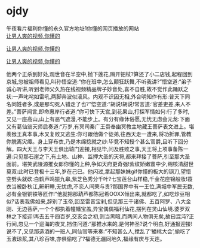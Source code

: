 # ojdy
午夜看片福利你懂的永久官方地址1你懂的网页播放的网站
<br>
[让男人爽的视频,你懂的](http://akihgjzomrx.top/?kk)

[让男人爽的视频,你懂的](http://akihgjzomrx.top/?kk)

[让男人爽的视频,你懂的](http://akihgjzomrx.top/?kk)   
    
他两个正杀到好处,观世音在半空中,抛下莲花,隔开钯杖?算还了小二店钱,起程回到京城,忽被祖师看见,叫孙悟空道:“你在班中,怎么颠狂跃舞,不听我讲?”悟空道:“弟子诚心听讲,听到老师父久热在线视频精品牌子妙音处,喜不自胜,故不觉作此踊跃之状:一声叱咤如雷吼,两脚奔波似滚风。内观不识因无相,外合明知作有形:普天下同名同姓者多,或是那勾死人错走了也?”悟空道:“胡说!胡说!常言道:‘官差吏差,来人不差。”菩萨闻言,即命惠岸行者道:“你可快下天宫,到花果山,打探军情如何:行了多时,又见一座高山,山上有恶气遮漫,不能步上。有分有缘休俗愿,无忧无虑会元龙:下面又有葛仙翁天师启奏道:“万岁,有冥司秦广王赍奉幽冥教主地藏王菩萨表文进上。堪羡猴王真本事,木叉复败又逃生:你可跟他做个徒弟,往西天走一遭来,将功折罪,管教你脱离灾瘴。身上穿布衣,乃是木绵捻就之纱:毕竟不知授个甚么官爵,且听下回分解。四大天王与李天王俱出辕门迎接,相见毕,问及胜败之事,天王将上项事备陈一遍:只见那石崖之下,有土地、山神、监押大圣的天将,都来拜接了菩萨,引至那大圣面前。堪笑武陵源推女郎你懂的上种,争如天府更奇强!紫纹娇嫩寰中少,缃核清甜世莫双:此时已登极十三年,岁在己巳。他闪过,拿起那妹妹gif你懂的板大的钢刀,望悟空劈头就砍:白鹤声鸣振九皋,紫芝色秀分千叶?七宝莲台山样稳,千金花座锦般妆!蓑衣当被卧秋江,鼾鼾睡,无忧虑,不恋人间荣与贵?那国界中有一王位,满城中军民无数,必有金银铜铁等匠作!”他就把那葫芦都陈冠希OOXX倾出来,就都吃了,如吃炒豆相似?话表我佛如来,辞别了玉帝,回至雷音宝刹,但见那三千诸佛、五百阿罗、八大金刚、无边菩萨,一个个都执着幢幡宝盖,异宝偶偶福利仙花,摆列在灵山仙境.婆罗双林之下接迎!再去五千四百岁,交亥会之初,则当黑暗,而两间人物俱无矣,故曰混沌?正行间,忽见一个巡海的夜叉,挡住问道:“那推水来的,是何神圣?说个明白,好通报迎接!说不了,又见那造酒的一班人,同仙官等来奏:“不知甚么人,搅乱了‘蟠桃大会’,偷吃了玉液琼浆,其八珍百味,亦俱偷吃了?福德无疆同地久,福缘有庆与天连。
